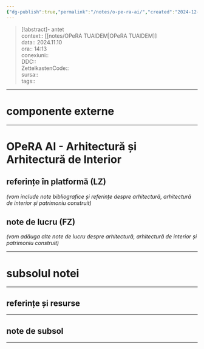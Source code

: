```yaml
---
{"dg-publish":true,"permalink":"/notes/o-pe-ra-ai/","created":"2024-12-28T15:39:10.122+02:00","updated":"2025-01-15T06:53:18.035+02:00"}
---
```


> [!abstract]- antet  
> context:: [[notes/OPeRA TUAIDEM\|OPeRA TUAIDEM]]  
> data:: 2024.11.10  
> ora:: 14:13  
> conexiuni::  
> DDC::  
> ZettelkastenCode::  
> sursa::  
> tags::  


---

# componente externe  

---
  
# OPeRA AI - Arhitectură și Arhitectură de Interior
## referințe în platformă (LZ)
*(vom include note bibliografice și referințe despre arhitectură, arhitectură de interior și patrimoniu construit)*
## note de lucru (FZ)
*(vom adăuga alte note de lucru despre arhitectură, arhitectură de interior și patrimoniu construit)*



---
# subsolul notei
---
## referințe și resurse


---
## note de subsol
---


